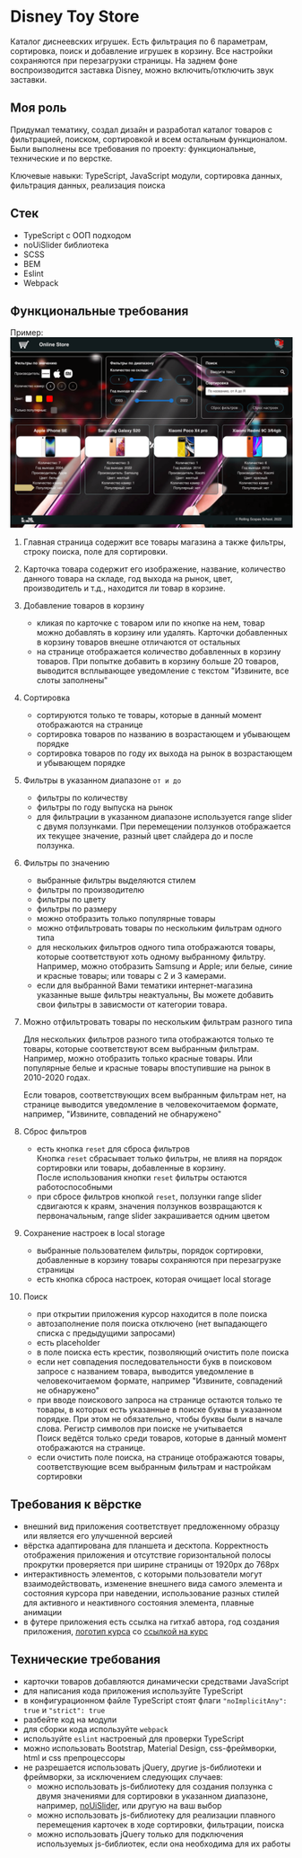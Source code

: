 # Disney Toy Store

Каталог диснеевских игрушек. Есть фильтрация по 6 параметрам, сортировка, поиск и добавление игрушек в корзину. Все настройки сохраняются при перезагрузки страницы. На заднем фоне воспроизводится заставка Disney, можно включить/отключить звук заставки.

## Моя роль

Придумал тематику, создал дизайн и разработал каталог товаров с фильтрацией, поиском, сортировкой и всем остальным функционалом. Были выполнены все требования по проекту: функциональные, технические и по верстке.

Ключевые навыки: TypeScript, JavaScript модули, сортировка данных, фильтрация данных, реализация поиска

## Стек

- TypeScript с ООП подходом
- noUiSlider библиотека
- SCSS
- BEM
- Eslint
- Webpack

## Функциональные требования

Пример:
![screenshot](img/posts/disney-toy-store/reference.png)

1. Главная страница содержит все товары магазина а также фильтры, строку поиска, поле для сортировки.

2. Карточка товара содержит его изображение, название, количество данного товара на складе, год выхода на рынок, цвет, производитель и т.д., находится ли товар в корзине.

3. Добавление товаров в корзину

   - кликая по карточке с товаром или по кнопке на нем, товар можно добавлять в корзину или удалять. Карточки добавленных в корзину товаров внешне отличаются от остальных
   - на странице отображается количество добавленных в корзину товаров. При попытке добавить в корзину больше 20 товаров, выводится всплывающее уведомление с текстом "Извините, все слоты заполнены"

4. Сортировка

   - сортируются только те товары, которые в данный момент отображаются на странице
   - сортировка товаров по названию в возрастающем и убывающем порядке
   - сортировка товаров по году их выхода на рынок в возрастающем и убывающем порядке

5. Фильтры в указанном диапазоне `от и до`

   - фильтры по количеству
   - фильтры по году выпуска на рынок
   - для фильтрации в указанном диапазоне используется range slider с двумя ползунками. При перемещении ползунков отображается их текущее значение, разный цвет слайдера до и после ползунка.

6. Фильтры по значению

   - выбранные фильтры выделяются стилем
   - фильтры по производителю
   - фильтры по цвету
   - фильтры по размеру
   - можно отобразить только популярные товары
   - можно отфильтровать товары по нескольким фильтрам одного типа
   - для нескольких фильтров одного типа отображаются товары, которые соответствуют хоть одному выбранному фильтру. Например, можно отобразить Samsung и Apple; или белые, синие и красные товары; или товары с 2 и 3 камерами.
   - eсли для выбранной Вами тематики интернет-магазина указанные выше фильтры неактуальны, Вы можете добавить свои фильтры в зависмости от категории товара.

7. Можно отфильтровать товары по нескольким фильтрам разного типа

   Для нескольких фильтров разного типа отображаются только те товары, которые соответствуют всем выбранным фильтрам.  
   Например, можно отобразить только красные товары. Или популярные белые и красные товары впоступившие на рынок в 2010-2020 годах.

   Если товаров, соответствующих всем выбранным фильтрам нет, на странице выводится уведомление в человекочитаемом формате, например, "Извините, совпадений не обнаружено"

8. Сброс фильтров

   - есть кнопка `reset` для сброса фильтров  
     Кнопка `reset` сбрасывает только фильтры, не влияя на порядок сортировки или товары, добавленные в корзину.  
     После использования кнопки `reset` фильтры остаются работоспособными
   - при сбросе фильтров кнопкой `reset`, ползунки range slider сдвигаются к краям, значения ползунков возвращаются к первоначальным, range slider закрашивается одним цветом

9. Сохранение настроек в local storage

   - выбранные пользователем фильтры, порядок сортировки, добавленные в корзину товары сохраняются при перезагрузке страницы
   - есть кнопка сброса настроек, которая очищает local storage

10. Поиск

    - при открытии приложения курсор находится в поле поиска
    - автозаполнение поля поиска отключено (нет выпадающего списка с предыдущими запросами)
    - есть placeholder
    - в поле поиска есть крестик, позволяющий очистить поле поиска
    - если нет совпадения последовательности букв в поисковом запросе с названием товара, выводится уведомление в человекочитаемом формате, например "Извините, совпадений не обнаружено"
    - при вводе поискового запроса на странице остаются только те товары, в которых есть указанные в поиске буквы в указанном порядке. При этом не обязательно, чтобы буквы были в начале слова. Регистр символов при поиске не учитывается  
      Поиск ведётся только среди товаров, которые в данный момент отображаются на странице.
    - если очистить поле поиска, на странице отображаются товары, соответствующие всем выбранным фильтрам и настройкам сортировки

## Требования к вёрстке

- внешний вид приложения соответствует предложенному образцу или является его улучшенной версией
- вёрстка адаптирована для планшета и десктопа. Корректность отображения приложения и отсутствие горизонтальной полосы прокрутки проверяется при ширине страницы от 1920рх до 768рх
- интерактивность элементов, с которыми пользователи могут взаимодействовать, изменение внешнего вида самого элемента и состояния курсора при наведении, использование разных стилей для активного и неактивного состояния элемента, плавные анимации
- в футере приложения есть ссылка на гитхаб автора, год создания приложения, <a href='https://rs.school/images/rs_school_js.svg' target='_blank'>логотип курса</a> со <a href='https://rs.school/js' target='_blank'>ссылкой на курс</a>

## Технические требования

- карточки товаров добавляются динамически средствами JavaScript
- для написания кода приложения используйте TypeScript
- в конфигурационном файле TypeScript стоят флаги `"noImplicitAny": true` и `"strict": true`
- разбейте код на модули
- для сборки кода используйте `webpack`
- используйте `eslint` настроеный для проверки TypeScript
- можно использовать Bootstrap, Material Design, css-фреймворки, html и css препроцессоры
- не разрешается использовать jQuery, другие js-библиотеки и фреймворки, за исключением следующих случаев:
  - можно использовать js-библиотеку для создания ползунка с двумя значениями для сортировки в указанном диапазоне, например, <a href='https://refreshless.com/nouislider' target='_blank'>noUiSlider</a>, или другую на ваш выбор
  - можно использовать js-библиотеку для реализации плавного перемещения карточек в ходе сортировки, фильтрации, поиска
  - можно использовать jQuery только для подключения используемых js-библиотек, если она необходима для их работы
